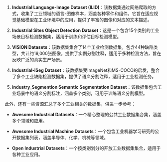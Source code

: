 1. **Industrial Language-Image Dataset (ILID)**：该数据集通过网络爬取的方式，收集了工业领域的语言-图像样本，涵盖各种零件和组件。它旨在适应视觉基础模型在工业环境中的应用，提供了丰富的图像和对应的文本描述。 

2. **Industrial Sites Object Detection Dataset**：这是一个包含15个类别的工业场景目标检测数据集，适用于训练和评估目标检测模型。

3. **VISION Datasets**：该数据集集合了14个工业检测数据集，包含44种缺陷类型，共计约18,000张图像，提供了实例分割注释，适用于多种检测方法，旨在反映广泛的真实生产场景。 

4. **Industrial-iSeg Dataset**：该数据集受ImageNet和MS-COCO的启发，整合了多个工业缺陷检测数据集，提供了语义分割注释，适用于工业检测任务。

5. **industry_Segmention Semantic Segmentation Dataset**：该数据集包含工业场景中的语义分割标注，涵盖多个类别，可用于训练语义分割模型。 

此外，还有一些资源汇总了多个工业相关的数据集，供进一步参考：

- **Awesome Industrial Datasets**：一个精心整理的公共工业数据集合集，涵盖多个领域和应用。 

- **Awesome Industrial Machine Datasets**：一个包含工业机器学习研究的公开数据集列表，涵盖半导体、化学、机械等领域。

- **Open Industrial Datasets**：一个按类别划分的开放工业数据集集合，适用于各种工业应用。
